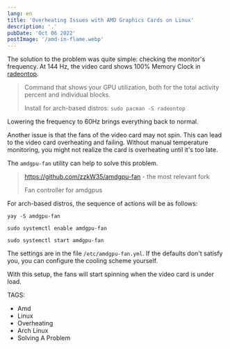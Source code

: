 ```yaml
---
lang: en
title: 'Overheating Issues with AMD Graphics Cards on Linux'
description: '.'
pubDate: 'Oct 06 2022'
postImage: '/amd-in-flame.webp'
---
```


The solution to the problem was quite simple: checking the monitor's frequency. At 144 Hz, the video card shows 100% Memory Clock in [radeontop](https://github.com/clbr/radeontop).

> Command that shows your GPU utilization, both for the total activity percent and individual blocks.
>
> Install for arch-based distros: `sudo pacman -S radeontop`

Lowering the frequency to 60Hz brings everything back to normal.

Another issue is that the fans of the video card may not spin. This can lead to the video card overheating and failing. Without manual temperature monitoring, you might not realize the card is overheating until it's too late.

The `amdgpu-fan` utility can help to solve this problem.

> https://github.com/zzkW35/amdgpu-fan - the most relevant fork
>
> Fan controller for amdgpus

For arch-based distros, the sequence of actions will be as follows:

```shell
yay -S amdgpu-fan

sudo systemctl enable amdgpu-fan

sudo systemctl start amdgpu-fan
```

The settings are in the file `/etc/amdgpu-fan.yml`. If the defaults don't satisfy you, you can configure the cooling scheme yourself.

With this setup, the fans will start spinning when the video card is under load.

TAGS:
- Amd
- Linux
- Overheating
- Arch Linux
- Solving A Problem
